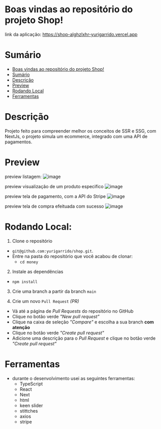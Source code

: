 # Boas vindas ao repositório do projeto Shop!

link da aplicação: https://shop-alghzlxhr-yurigarrido.vercel.app


# Sumário

- [Boas vindas ao repositório do projeto Shop!](#boas-vindas-ao-repositório-do-projeto-shop)
- [Sumário](#sumário)
- [Descrição](#descrição)
- [Preview](#preview)
- [Rodando Local](#rodando-local)
- [Ferramentas](#ferramentas)


# Descrição

Projeto feito para compreender melhor os conceitos de SSR e SSG, com NextJs, o projeto simula um ecommerce, integrado com uma API de pagamentos.


# Preview

preview listagem:
![image](https://github.com/yurigarrido/shop/assets/81384601/bf42263c-55b3-415c-a045-e1488486bdd6)


preview visualização de um produto especifico
![image](https://github.com/yurigarrido/shop/assets/81384601/f2192797-37fb-4933-b68a-d7f68bc7c93b)


preview tela de pagamento, com a API do Stripe
![image](https://github.com/yurigarrido/shop/assets/81384601/5164076a-60c9-4072-929d-5b5d68c599cf)


preview tela de compra efeituada com sucesso
![image](https://github.com/yurigarrido/shop/assets/81384601/5688f3b2-c19e-47db-9e5d-692f0e786b93)



# Rodando Local:

1. Clone o repositório

- `git@github.com:yurigarrido/shop.git`.
- Entre na pasta do repositório que você acabou de clonar:
  - `cd money`

2. Instale as dependências

- `npm install`

3. Crie uma branch a partir da branch `main`


4. Crie um novo `Pull Request` _(PR)_

- Vá até a página de _Pull Requests_ do repositório no GitHub
- Clique no botão verde _"New pull request"_
- Clique na caixa de seleção _"Compare"_ e escolha a sua branch **com atenção**
- Clique no botão verde _"Create pull request"_
- Adicione uma descrição para o _Pull Request_ e clique no botão verde _"Create pull request"_


# Ferramentas

- durante o desenvolvimento usei as seguintes ferramentas:
  - TypeScript
  - React
  - Next
  - html
  - keen slider
  - stittches
  - axios
  - stripe
